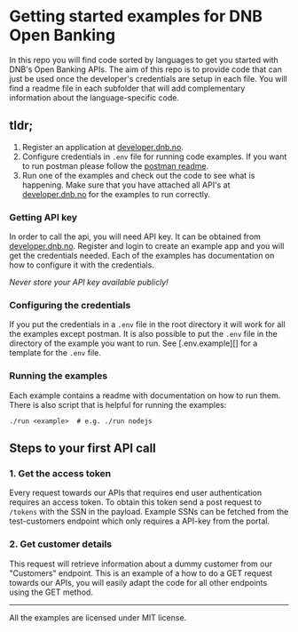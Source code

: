 # Getting started examples for DNB Open Banking

In this repo you will find code sorted by languages to get you started with DNB's
Open Banking APIs. The aim of this repo is to provide code that can just be used once
the developer's credentials are setup in each file. You will find a readme file in
each subfolder that will add complementary information about the language-specific code.

## tldr;

1. Register an application at [developer.dnb.no][].
2. Configure credentials in `.env` file for running code examples. If you want
to run postman please follow the [postman readme][].
3. Run one of the examples and check out the code to see what is happening. Make sure that you have attached all API's at [developer.dnb.no][] for the examples to run correctly.

### Getting API key

In order to call the api, you will need API key. It
can be obtained from [developer.dnb.no][]. Register and login to create an example
app and you will get the credentials needed. Each of the examples has documentation
on how to configure it with the credentials.

*Never store your API key available publicly!*

### Configuring the credentials

If you put the credentials in a `.env` file in the root directory it will work
for all the examples except postman. It is also possible to put the `.env` file
in the directory of the example you want to run. See [.env.example][] for a template
for the `.env` file.

### Running the examples

Each example contains a readme with documentation on how to run them. There is also
script that is helpful for running the examples:

```shell
./run <example>  # e.g. ./run nodejs
```

## Steps to your first API call

### 1. Get the access token

Every request towards our APIs that requires end user authentication requires an access token.
To obtain this token send a post request to `/tokens` with the SSN in the payload. Example SSNs
can be fetched from the test-customers endpoint which only requires a API-key from the portal.

### 2. Get customer details

This request will retrieve information about a dummy customer from our "Customers" endpoint.
This is an example of a how to do a GET request towards our APIs, you will easily adapt the
 code for all other endpoints using the GET method.

[developer.dnb.no]: https://developer.dnb.no
[postman readme]: ./postman/README.md

-------------------

All the examples are licensed under MIT license.
